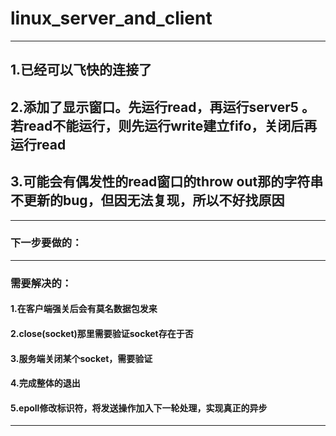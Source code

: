 # linux_server_and_client
------------------------------------------------
##  1.已经可以飞快的连接了
##  2.添加了显示窗口。先运行read，再运行server5 。若read不能运行，则先运行write建立fifo，关闭后再运行read
##  3.可能会有偶发性的read窗口的throw out那的字符串不更新的bug，但因无法复现，所以不好找原因
------------------------------------------------
### 下一步要做的：
------------------------------------------------
### 需要解决的：
####	1.在客户端强关后会有莫名数据包发来
####	2.close(socket)那里需要验证socket存在于否
#### 	3.服务端关闭某个socket，需要验证
####	4.完成整体的退出
####	5.epoll修改标识符，将发送操作加入下一轮处理，实现真正的异步
------------------------------------------------


